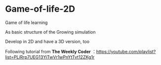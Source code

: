 # Game-of-life-2D
Game of life learning

As basic structure of the Growing simulation

Develop in 2D and have a 3D version, too

Following tutorial from **The Weekly Coder** ：https://youtube.com/playlist?list=PLiRrp7UEG13YiTwVr1wPnYtTvt12ZKg1r
